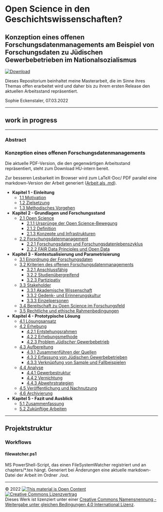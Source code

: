 # Open Science in den Geschichtswissenschaften?

## Konzeption eines offenen Forschungsdatenmanagements am Beispiel von Forschungsdaten zu Jüdischen Gewerbebetrieben im Nationalsozialismus

[![Download](https://img.shields.io/badge/Download-PDF-green.svg)](out/main.pdf)

Dieses Repositorium beinhaltet meine Masterarbeit, die im Sinne ihres Themas offen erarbeitet wird und daher bis zu ihrem ersten Release den aktuellen Arbeitsstand repräsentiert.

Sophie Eckenstaler, 07.03.2022

---

## work in progress

---

### Abstract

### Konzeption eines offenen Forschungsdatenmanagements

Die aktuelle PDF-Version, die den gegenwärtigen Arbeitsstand repräsentiert, steht zum Download HU-intern bereit.

Zur besseren Lesbarkeit im Browser wird zum LaTeX-Doc/ PDF parallel eine markdown-Version der Arbeit generiert ([Arbeit als .md](out/main.md)).

- **Kapitel 1 - Einleitung**
  - [1.1 Motivation](./main.md#motivation) 
  - [1.2 Zielsetzung](./main.md#zielsetzung)
  - [1.3 Methodisches Vorgehen](./main.md#methodisches-vorgehen)
- **Kapitel 2 - Grundlagen und Forschungsstand**
  - [2.1 Open Science](./main.md#open-science)
    - [2.1.1 Ursprünge der Open Science-Bewegung](./main.md#ursprünge-der-open-science-bewegung)
    - [2.1.2 Definition](./main.md#definition)
    - [2.1.3 Konzepte und Infrastrukturen](./main.md#konzepte-und-infrastrukturen)
  - [2.2 Forschungsdatenmanagement](./main.md#forschungsdatenmanagement)
    - [2.2.1 Forschungsdaten und Forschungsdatenlebenszyklus](./main.md#forschungsdaten-und-forschungsdatenlebenszyklus)
    - [2.2.2 FAIR Data Principles und Open Data](./main.md#fair-data-principles-und-open-data)
- **Kapitel 3 - Kontextualisierung und Parametrisierung**
  - [3.1 Einordnung der Forschungsdaten](./main.md#einordnung-der-forschungsdaten)
  - [3.2 Kriterien des offenen Forschungsdatenmanagements](./main.md#kriterien-des-offenen-forschungsdatenmanagements)
     - [3.2.1 Anschlussfähig](./main.md#anschlussfähig)
     - [3.2.2 Studienübergreifend](./main.md#projektübergreifend)
     - [3.2.3 Partizipativ](./main.md#partizipativ)
  - [3.3 Stakeholder](./main.md#stakeholder)
     - [3.3.1 Akademische Wissenschaft](./main.md#akademische-wissenschaft)
     - [3.3.2 Gedenk- und Erinnerungskultur](./main.md#gedenk-und-erinnerungskultur)
     - [3.3.3 Einzelpersonen](./main.md#einzelpersonen)
  - [3.4 Bereitschaft zu Open Science im Forschungsfeld](./main.md#bereitschaft-zu-open-science-im-forschungsfeld)
  - [3.5 Rechtliche und ethische Rahmenbedingungen](./main.md#rechtliche-und-ethische-rahmenbedingungen)
- **Kapitel 4 - Prototypische Lösung**
  - [4.1 Lösungsansatz](./main.md#lösungsansatz)
  - [4.2 Erhebung](./main.md#erhebung)
     - [4.2.1 Entstehungsrahmen](./main.md#entstehungsrahmen)
     - [4.2.2 Erhebungsmethode](./main.md#erhebungsmethode)
     - [4.2.3 Problem *Jüdischer* Gewerbebetrieb](./main.md#problem-jüdischer-gewerbebetrieb)
  - [4.3 Aufbereitung](./main.md#aufbereitung)    
     - [4.3.1 Zusammenführen der Quellen](./main.md#zusammenführen-der-quellen) 
     - [4.3.2 Erfassung von Jüdischen Gewerbebetrieben](./main.md#erfassung-von-jüdischen-gewerbetrieben)
     - [4.3.3 Verknüpfung von Sample und Fallbeispielen](./main.md#verknüpfung-von-sample-und-fallbeispielen)  
  - [4.4 Analyse](./main.md#analyse)
     - [4.4.1 Gewerbestruktur](./main.md#gewerbestruktur)
     - [4.4.2 Vernichtung](./main.md#vernichtung)
     - [4.4.3 Abwehrstrategien](./main.md#abwehrstrategien)
  - [4.5 Veröffentlichung und Nachnutzung](./main.md#veröffentlichung-und-nachnutzung)
  - [4.6 Archivierung](./main.md#archivierung)
- **Kapitel 5 - Fazit und Ausblick**
  - [5.1 Zusammenfassung](./main.md#zusammenfassung)
  - [5.2 Zukünftige Arbeiten](./main.md#zukünftige-arbeiten)

---

## Projektstruktur

### Workflows

#### filewatcher.ps1

MS PowerShell-Script, das einen FileSystemWatcher registriert und an chapters/*.tex hängt. Generiert bei Änderungen eine aktuelle markdown-Datei der Arbeit im Ordner ./out. 

---

© 2022 <a href="https://opendefinition.org/"><img src="https://opendefinition.org/assets.okfn.org/images/ok_buttons/oc_80x15_blue.png" alt="This material is Open Content"/></a> <a rel="license" href="http://creativecommons.org/licenses/by-sa/4.0/"><img alt="Creative Commons Lizenzvertrag" style="border-width:0" src="https://i.creativecommons.org/l/by-sa/4.0/88x31.png" /></a><br />Dieses Werk ist lizenziert unter einer <a rel="license" href="http://creativecommons.org/licenses/by-sa/4.0/">Creative Commons Namensnennung - Weitergabe unter gleichen Bedingungen 4.0 International Lizenz</a>.

